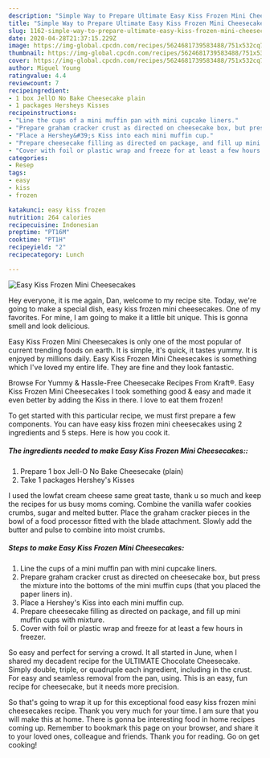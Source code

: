 ```yaml
---
description: "Simple Way to Prepare Ultimate Easy Kiss Frozen Mini Cheesecakes"
title: "Simple Way to Prepare Ultimate Easy Kiss Frozen Mini Cheesecakes"
slug: 1162-simple-way-to-prepare-ultimate-easy-kiss-frozen-mini-cheesecakes
date: 2020-04-28T21:37:15.229Z
image: https://img-global.cpcdn.com/recipes/5624681739583488/751x532cq70/easy-kiss-frozen-mini-cheesecakes-recipe-main-photo.jpg
thumbnail: https://img-global.cpcdn.com/recipes/5624681739583488/751x532cq70/easy-kiss-frozen-mini-cheesecakes-recipe-main-photo.jpg
cover: https://img-global.cpcdn.com/recipes/5624681739583488/751x532cq70/easy-kiss-frozen-mini-cheesecakes-recipe-main-photo.jpg
author: Miguel Young
ratingvalue: 4.4
reviewcount: 7
recipeingredient:
- 1 box JellO No Bake Cheesecake plain
- 1 packages Hersheys Kisses
recipeinstructions:
- "Line the cups of a mini muffin pan with mini cupcake liners."
- "Prepare graham cracker crust as directed on cheesecake box, but press the mixture into the bottoms of the mini muffin cups (that you placed the paper liners in)."
- "Place a Hershey&#39;s Kiss into each mini muffin cup."
- "Prepare cheesecake filling as directed on package, and fill up mini muffin cups with mixture."
- "Cover with foil or plastic wrap and freeze for at least a few hours in freezer."
categories:
- Resep
tags:
- easy
- kiss
- frozen

katakunci: easy kiss frozen
nutrition: 264 calories
recipecuisine: Indonesian
preptime: "PT16M"
cooktime: "PT1H"
recipeyield: "2"
recipecategory: Lunch

---
```



![Easy Kiss Frozen Mini Cheesecakes](https://img-global.cpcdn.com/recipes/5624681739583488/751x532cq70/easy-kiss-frozen-mini-cheesecakes-recipe-main-photo.jpg)

Hey everyone, it is me again, Dan, welcome to my recipe site. Today, we're going to make a special dish, easy kiss frozen mini cheesecakes. One of my favorites. For mine, I am going to make it a little bit unique. This is gonna smell and look delicious.

Easy Kiss Frozen Mini Cheesecakes is only one of the most popular of current trending foods on earth. It is simple, it's quick, it tastes yummy. It is enjoyed by millions daily. Easy Kiss Frozen Mini Cheesecakes is something which I've loved my entire life. They are fine and they look fantastic.

Browse For Yummy &amp; Hassle-Free Cheesecake Recipes From Kraft®. Easy Kiss Frozen Mini Cheesecakes I took something good &amp; easy and made it even better by adding the Kiss in there. I love to eat them frozen!


To get started with this particular recipe, we must first prepare a few components. You can have easy kiss frozen mini cheesecakes using 2 ingredients and 5 steps. Here is how you cook it.

##### The ingredients needed to make Easy Kiss Frozen Mini Cheesecakes::

1. Prepare 1 box Jell-O No Bake Cheesecake (plain)
1. Take 1 packages Hershey&#39;s Kisses


I used the lowfat cream cheese same great taste, thank u so much and keep the recipes for us busy moms coming. Combine the vanilla wafer cookies crumbs, sugar and melted butter. Place the graham cracker pieces in the bowl of a food processor fitted with the blade attachment. Slowly add the butter and pulse to combine into moist crumbs. 

##### Steps to make Easy Kiss Frozen Mini Cheesecakes:

1. Line the cups of a mini muffin pan with mini cupcake liners.
1. Prepare graham cracker crust as directed on cheesecake box, but press the mixture into the bottoms of the mini muffin cups (that you placed the paper liners in).
1. Place a Hershey&#39;s Kiss into each mini muffin cup.
1. Prepare cheesecake filling as directed on package, and fill up mini muffin cups with mixture.
1. Cover with foil or plastic wrap and freeze for at least a few hours in freezer.


So easy and perfect for serving a crowd. It all started in June, when I shared my decadent recipe for the ULTIMATE Chocolate Cheesecake. Simply double, triple, or quadruple each ingredient, including in the crust. For easy and seamless removal from the pan, using. This is an easy, fun recipe for cheesecake, but it needs more precision. 

So that's going to wrap it up for this exceptional food easy kiss frozen mini cheesecakes recipe. Thank you very much for your time. I am sure that you will make this at home. There is gonna be interesting food in home recipes coming up. Remember to bookmark this page on your browser, and share it to your loved ones, colleague and friends. Thank you for reading. Go on get cooking!
